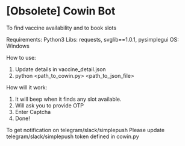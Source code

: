 # [Obsolete] Cowin Bot
To find vaccine availability and to book slots

Requirements:
Python3
  Libs: requests, svglib==1.0.1, pysimplegui
OS: Windows

How to use:
1. Update details in vaccine_detail.json
2. python <path_to_cowin.py> <path_to_json_file>

How will it work:
1. It will beep when it finds any slot available.
2. Will ask you to provide OTP
3. Enter Captcha
4. Done!

To get notification on telegram/slack/simplepush
Please update telegram/slack/simplepush token defined in cowin.py
